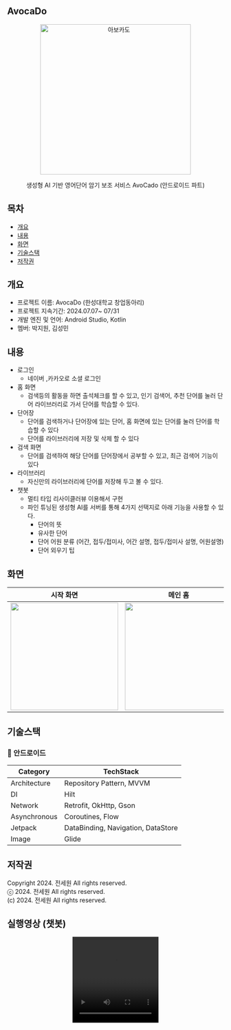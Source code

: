 ## AvocaDo
<p align="center">
 <img width="350" src="https://github.com/user-attachments/assets/5d413d5c-76dc-424b-ad4e-ed5c510bcefb" alt="아보카도"/>
</p>
<div align="center">
 생성형 AI 기반 영어단어 암기 보조 서비스 AvoCado (안드로이드 파트)
</div>

## 목차
  - [개요](#개요)
  - [내용](#내용)
  - [화면](#화면)
  - [기술스택](#기술스택)
  - [저작권](#저작권)

## 개요
- 프로젝트 이름: AvocaDo (한성대학교 창업동아리)
- 프로젝트 지속기간: 2024.07.07~ 07/31
- 개발 엔진 및 언어: Android Studio, Kotlin
- 멤버: 박지원, 김성민

## 내용
- 로그인
    - 네이버 ,카카오로 소셜 로그인
- 홈 화면
    - 검색등의 활동을 하면 출석체크를 할 수 있고, 인기 검색어, 추천 단어를 눌러 단어 라이브러리로 가서 단어를 학습할 수 있다.
- 단어장
    - 단어를 검색하거나 단어장에 있는 단어, 홈 화면에 있는 단어를 눌러 단어를 학습할 수 있다
    - 단어를 라이브러리에 저장 및 삭제 할 수 있다
- 검색 화면
    - 단어를 검색하여 해당 단어를 단어장에서 공부할 수 있고, 최근 검색어 기능이 있다
- 라이브러리
    - 자신만의 라이브러리에 단어를 저장해 두고 볼 수 있다.
- 챗봇
    - 멀티 타입 리사이클러뷰 이용해서 구현
    - 파인 튜닝된 생성형 AI를 서버를 통해 4가지 선택지로 아래 기능을 사용할 수 있다.
        - 단어의 뜻
        - 유사한 단어
        - 단어 어원 분류 (어간, 접두/접미사, 어간 설명, 접두/접미사 설명, 어원설명)
        - 단어 외우기 팁

## 화면
| 시작 화면 |             메인 홈             |             검색 화면                |              라이브러리               |              단어장               |              챗봇               |
|:---:|:-----------------------------------------------------------------------------:|:-----------------------------------------------------------------------------:|:-----------------------------------------------------------------------------:|:-----------------------------------------------------------------------------:|:-----------------------------------------------------------------------------:|
| <img width="250" src="https://github.com/user-attachments/assets/6eed4853-1376-4abb-b80c-8b0c29bf9ad0"/> | <img width="250" src="https://github.com/user-attachments/assets/5e1aa0ab-1a78-476b-8ac4-f8598a5b4d27"/> | <img width="250" src="https://github.com/user-attachments/assets/c54befd9-889f-4645-86e7-66b97f8a18c2"/> | <img width="250" src="https://github.com/user-attachments/assets/858d1dce-822a-49e8-a6ce-a2a591475678"/> | <img width="250" src="https://github.com/user-attachments/assets/c7c2c408-2c3c-4b0f-b072-a823a6a14386"/> | <img width="250" src="https://github.com/user-attachments/assets/0b498551-af50-4098-ba2c-d0886c8ad5ab"/> |

## 기술스택
### **🤖** 안드로이드
| **Category** | **TechStack** |
| --- | --- |
| Architecture | Repository Pattern, MVVM |
| DI | Hilt |
| Network | Retrofit, OkHttp, Gson |
| Asynchronous | Coroutines, Flow |
| Jetpack | DataBinding, Navigation, DataStore |
| Image | Glide |

## 저작권
Copyright 2024. 전세원 All rights reserved.<br>
ⓒ 2024. 전세원 All rights reserved.<br>
(c) 2024. 전세원 All rights reserved.

## 실행영상 (챗봇)
<div align="center">
  <video src="https://github.com/user-attachments/assets/698a7b8d-fa76-4199-bea6-427367500543" width="200" height="200" controls>
  </video>
</div>

